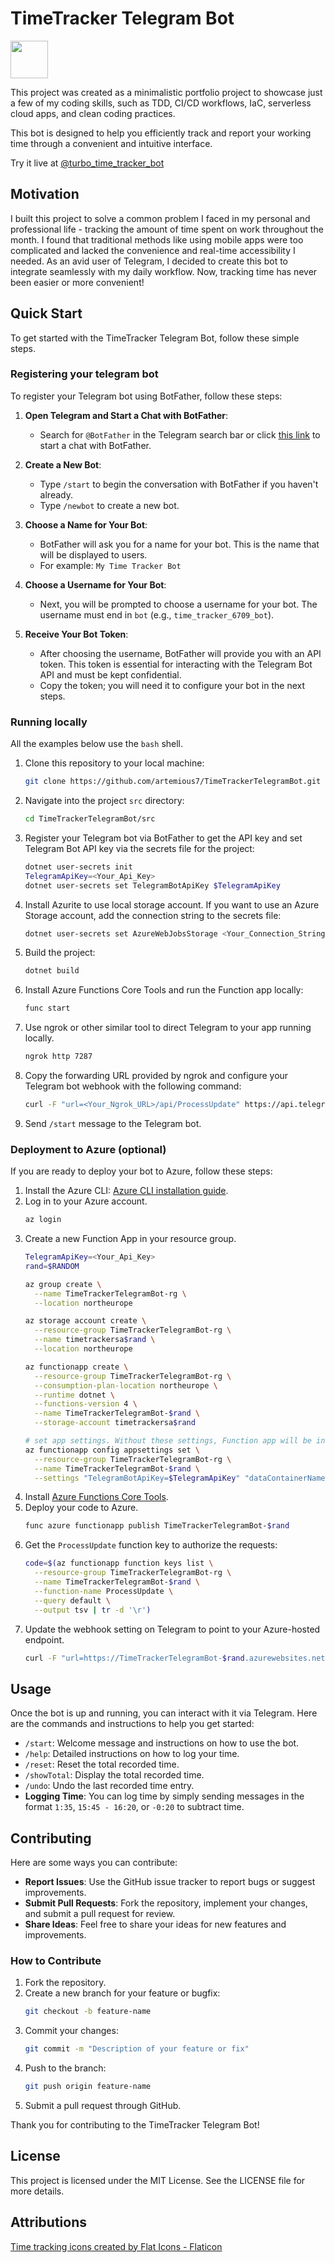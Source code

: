 # TimeTracker Telegram Bot

<img src="docs/icon.png" height="60" />

This project was created as a minimalistic portfolio project to showcase just a few of my coding skills, such as TDD, CI/CD workflows, IaC, serverless cloud apps, and clean coding practices. 

This bot is designed to help you efficiently track and report your working time through a convenient and intuitive interface.

Try it live at [@turbo_time_tracker_bot](https://t.me/turbo_time_tracker_bot)

## Motivation

I built this project to solve a common problem I faced in my personal and professional life - tracking the amount of time spent on work throughout the month. I found that traditional methods like using mobile apps were too complicated and lacked the convenience and real-time accessibility I needed. As an avid user of Telegram, I decided to create this bot to integrate seamlessly with my daily workflow. Now, tracking time has never been easier or more convenient!

## Quick Start

To get started with the TimeTracker Telegram Bot, follow these simple steps.

### Registering your telegram bot

To register your Telegram bot using BotFather, follow these steps:

1. **Open Telegram and Start a Chat with BotFather**:
   - Search for `@BotFather` in the Telegram search bar or click [this link](https://t.me/BotFather) to start a chat with BotFather.

2. **Create a New Bot**:
   - Type `/start` to begin the conversation with BotFather if you haven't already.
   - Type `/newbot` to create a new bot.

3. **Choose a Name for Your Bot**:
   - BotFather will ask you for a name for your bot. This is the name that will be displayed to users.
   - For example: `My Time Tracker Bot`

4. **Choose a Username for Your Bot**:
   - Next, you will be prompted to choose a username for your bot. The username must end in `bot` (e.g., `time_tracker_6709_bot`).

5. **Receive Your Bot Token**:
   - After choosing the username, BotFather will provide you with an API token. This token is essential for interacting with the Telegram Bot API and must be kept confidential.
   - Copy the token; you will need it to configure your bot in the next steps.

### Running locally

All the examples below use the `bash` shell.

1. Clone this repository to your local machine:
    ```bash
    git clone https://github.com/artemious7/TimeTrackerTelegramBot.git
    ```
2. Navigate into the project `src` directory:
    ```bash
    cd TimeTrackerTelegramBot/src
    ```
3. Register your Telegram bot via BotFather to get the API key and set Telegram Bot API key via the secrets file for the project:

    ```bash
    dotnet user-secrets init
    TelegramApiKey=<Your_Api_Key>
    dotnet user-secrets set TelegramBotApiKey $TelegramApiKey
    ```
  
1. Install Azurite to use local storage account. If you want to use an Azure Storage account, add the connection string to the secrets file:

    ```bash
    dotnet user-secrets set AzureWebJobsStorage <Your_Connection_String>
    ```

4. Build the project:
    ```bash
    dotnet build
    ```
5. Install Azure Functions Core Tools and run the Function app locally:
    ```bash
    func start
    ```
6. Use ngrok or other similar tool to direct Telegram to your app running locally.
    ```bash
    ngrok http 7287
    ```
7. Copy the forwarding URL provided by ngrok and configure your Telegram bot webhook with the following command:
    ```bash
    curl -F "url=<Your_Ngrok_URL>/api/ProcessUpdate" https://api.telegram.org/bot$TelegramApiKey/setWebhook
    ```
8. Send `/start` message to the Telegram bot.

### Deployment to Azure (optional)
If you are ready to deploy your bot to Azure, follow these steps:

1. Install the Azure CLI: [Azure CLI installation guide](https://docs.microsoft.com/en-us/cli/azure/install-azure-cli).
2. Log in to your Azure account.
    ```bash
    az login
    ```
3. Create a new Function App in your resource group.
    ```bash
    TelegramApiKey=<Your_Api_Key>
    rand=$RANDOM

    az group create \
      --name TimeTrackerTelegramBot-rg \
      --location northeurope

    az storage account create \
      --resource-group TimeTrackerTelegramBot-rg \
      --name timetrackersa$rand \
      --location northeurope

    az functionapp create \
      --resource-group TimeTrackerTelegramBot-rg \
      --consumption-plan-location northeurope \
      --runtime dotnet \
      --functions-version 4 \
      --name TimeTrackerTelegramBot-$rand \
      --storage-account timetrackersa$rand
    
    # set app settings. Without these settings, Function app will be in error
    az functionapp config appsettings set \
      --resource-group TimeTrackerTelegramBot-rg \
      --name TimeTrackerTelegramBot-$rand \
      --settings "TelegramBotApiKey=$TelegramApiKey" "dataContainerName=time-tracker-data-production"
    ```
4. Install [Azure Functions Core Tools](https://learn.microsoft.com/en-us/azure/azure-functions/functions-run-local#install-the-azure-functions-core-tools).  
1. Deploy your code to Azure.
    ```bash
    func azure functionapp publish TimeTrackerTelegramBot-$rand
    ```
1. Get the `ProcessUpdate` function key to authorize the requests:
   ```bash
   code=$(az functionapp function keys list \
     --resource-group TimeTrackerTelegramBot-rg \
     --name TimeTrackerTelegramBot-$rand \
     --function-name ProcessUpdate \
     --query default \
     --output tsv | tr -d '\r')
   ```
5. Update the webhook setting on Telegram to point to your Azure-hosted endpoint.
    ```bash
    curl -F "url=https://TimeTrackerTelegramBot-$rand.azurewebsites.net/api/ProcessUpdate?code=$code" https://api.telegram.org/bot$TelegramApiKey/setWebhook
    ```


## Usage

Once the bot is up and running, you can interact with it via Telegram. Here are the commands and instructions to help you get started:
- `/start`: Welcome message and instructions on how to use the bot.
- `/help`: Detailed instructions on how to log your time.
- `/reset`: Reset the total recorded time.
- `/showTotal`: Display the total recorded time.
- `/undo`: Undo the last recorded time entry.
- **Logging Time**: You can log time by simply sending messages in the format `1:35`, `15:45 - 16:20`, or `-0:20` to subtract time.

## Contributing

Here are some ways you can contribute:
- **Report Issues**: Use the GitHub issue tracker to report bugs or suggest improvements.
- **Submit Pull Requests**: Fork the repository, implement your changes, and submit a pull request for review.
- **Share Ideas**: Feel free to share your ideas for new features and improvements.

### How to Contribute

1. Fork the repository.
2. Create a new branch for your feature or bugfix:
    ```bash
    git checkout -b feature-name
    ``` 
3. Commit your changes:
    ```bash
    git commit -m "Description of your feature or fix"
    ```
4. Push to the branch:
    ```bash
    git push origin feature-name
    ```
5. Submit a pull request through GitHub.

Thank you for contributing to the TimeTracker Telegram Bot!

## License

This project is licensed under the MIT License. See the LICENSE file for more details.

## Attributions

<a href="https://www.flaticon.com/free-icons/time-tracking" title="time tracking icons">Time tracking icons created by Flat Icons - Flaticon</a>
